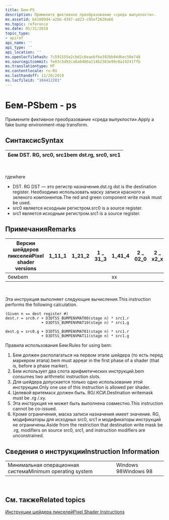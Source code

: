 ```yaml
---
title: Бем-PS
description: Примените фиктивное преобразование «среда выпуклости».
ms.assetid: b41009d4-a2bb-4397-ad23-c95ef2620a66
ms.topic: reference
ms.date: 05/31/2018
topic_type:
- apiref
api_name: ''
api_type: ''
api_location: ''
ms.openlocfilehash: 7c591555e2cbd2c6eaebf6e392bb94d6ec50e748
ms.sourcegitcommit: fe03c5d92ca6a0d66a114b2303e99c0a19241ffb
ms.translationtype: MT
ms.contentlocale: ru-RU
ms.lasthandoff: 11/20/2019
ms.locfileid: "104412201"
---
```

# <a name="bem---ps"></a><span data-ttu-id="f7e63-103">Бем-PS</span><span class="sxs-lookup"><span data-stu-id="f7e63-103">bem - ps</span></span>

<span data-ttu-id="f7e63-104">Примените фиктивное преобразование «среда выпуклости».</span><span class="sxs-lookup"><span data-stu-id="f7e63-104">Apply a fake bump environment-map transform.</span></span>

## <a name="syntax"></a><span data-ttu-id="f7e63-105">Синтаксис</span><span class="sxs-lookup"><span data-stu-id="f7e63-105">Syntax</span></span>



| <span data-ttu-id="f7e63-106">Бем DST. RG, src0, src1</span><span class="sxs-lookup"><span data-stu-id="f7e63-106">bem dst.rg, src0, src1</span></span> |
|------------------------|



 

<span data-ttu-id="f7e63-107">где</span><span class="sxs-lookup"><span data-stu-id="f7e63-107">where</span></span>

-   <span data-ttu-id="f7e63-108">DST. RG DST — это регистр назначения.</span><span class="sxs-lookup"><span data-stu-id="f7e63-108">dst.rg dst is the destination register.</span></span> <span data-ttu-id="f7e63-109">Необходимо использовать маску записи красного и зеленого компонентов.</span><span class="sxs-lookup"><span data-stu-id="f7e63-109">The red and green component write mask must be used.</span></span>
-   <span data-ttu-id="f7e63-110">src0 является исходным регистром.</span><span class="sxs-lookup"><span data-stu-id="f7e63-110">src0 is a source register.</span></span>
-   <span data-ttu-id="f7e63-111">src1 является исходным регистром.</span><span class="sxs-lookup"><span data-stu-id="f7e63-111">src1 is a source register.</span></span>

## <a name="remarks"></a><span data-ttu-id="f7e63-112">Примечания</span><span class="sxs-lookup"><span data-stu-id="f7e63-112">Remarks</span></span>



| <span data-ttu-id="f7e63-113">Версии шейдеров пикселей</span><span class="sxs-lookup"><span data-stu-id="f7e63-113">Pixel shader versions</span></span> | <span data-ttu-id="f7e63-114">1\_1</span><span class="sxs-lookup"><span data-stu-id="f7e63-114">1\_1</span></span> | <span data-ttu-id="f7e63-115">1\_2</span><span class="sxs-lookup"><span data-stu-id="f7e63-115">1\_2</span></span> | <span data-ttu-id="f7e63-116">1 \_ 3</span><span class="sxs-lookup"><span data-stu-id="f7e63-116">1\_3</span></span> | <span data-ttu-id="f7e63-117">1\_4</span><span class="sxs-lookup"><span data-stu-id="f7e63-117">1\_4</span></span> | <span data-ttu-id="f7e63-118">2 \_ 0</span><span class="sxs-lookup"><span data-stu-id="f7e63-118">2\_0</span></span> | <span data-ttu-id="f7e63-119">2 \_ x</span><span class="sxs-lookup"><span data-stu-id="f7e63-119">2\_x</span></span> | <span data-ttu-id="f7e63-120">2 \_ SW</span><span class="sxs-lookup"><span data-stu-id="f7e63-120">2\_sw</span></span> | <span data-ttu-id="f7e63-121">3 \_ 0</span><span class="sxs-lookup"><span data-stu-id="f7e63-121">3\_0</span></span> | <span data-ttu-id="f7e63-122">3 \_ SW</span><span class="sxs-lookup"><span data-stu-id="f7e63-122">3\_sw</span></span> |
|-----------------------|------|------|------|------|------|------|-------|------|-------|
| <span data-ttu-id="f7e63-123">бем</span><span class="sxs-lookup"><span data-stu-id="f7e63-123">bem</span></span>                   |      |      |      | <span data-ttu-id="f7e63-124">x</span><span class="sxs-lookup"><span data-stu-id="f7e63-124">x</span></span>    |      |      |       |      |       |



 

<span data-ttu-id="f7e63-125">Эта инструкция выполняет следующие вычисления.</span><span class="sxs-lookup"><span data-stu-id="f7e63-125">This instruction performs the following calculation.</span></span>


```
(Given n == dest register #)
dest.r = src0.r + D3DTSS_BUMPENVMAT00(stage n) * src1.r 
                + D3DTSS_BUMPENVMAT10(stage n) * src1.g

dest.g = src0.g + D3DTSS_BUMPENVMAT01(stage n) * src1.r
                + D3DTSS_BUMPENVMAT11(stage n) * src1.g
```



<span data-ttu-id="f7e63-126">Правила использования Бем:</span><span class="sxs-lookup"><span data-stu-id="f7e63-126">Rules for using bem:</span></span>

1.  <span data-ttu-id="f7e63-127">Бем должен располагаться на первом этапе шейдера (то есть перед маркером этапа).</span><span class="sxs-lookup"><span data-stu-id="f7e63-127">bem must appear in the first phase of a shader (that is, before a phase marker).</span></span>
2.  <span data-ttu-id="f7e63-128">Бем использует два слота арифметических инструкций.</span><span class="sxs-lookup"><span data-stu-id="f7e63-128">bem consumes two arithmetic instruction slots.</span></span>
3.  <span data-ttu-id="f7e63-129">Для шейдера допускается только одно использование этой инструкции.</span><span class="sxs-lookup"><span data-stu-id="f7e63-129">Only one use of this instruction is allowed per shader.</span></span>
4.  <span data-ttu-id="f7e63-130">Целевой вритемаск должен быть. RG/.КСИ.</span><span class="sxs-lookup"><span data-stu-id="f7e63-130">Destination writemask must be .rg /.xy.</span></span>
5.  <span data-ttu-id="f7e63-131">Эта инструкция не может быть выполнена совместно.</span><span class="sxs-lookup"><span data-stu-id="f7e63-131">This instruction cannot be co-issued.</span></span>
6.  <span data-ttu-id="f7e63-132">Кроме ограничения, маска записи назначения имеет значение. RG, модификаторы для исходных src0, src1 и модификаторы инструкций не ограничены.</span><span class="sxs-lookup"><span data-stu-id="f7e63-132">Aside from the restriction that destination write mask be .rg, modifiers on source src0, src1, and instruction modifiers are unconstrained.</span></span>

## <a name="instruction-information"></a><span data-ttu-id="f7e63-133">Сведения о инструкции</span><span class="sxs-lookup"><span data-stu-id="f7e63-133">Instruction Information</span></span>



|                          |            |
|--------------------------|------------|
| <span data-ttu-id="f7e63-134">Минимальная операционная система</span><span class="sxs-lookup"><span data-stu-id="f7e63-134">Minimum operating system</span></span> | <span data-ttu-id="f7e63-135">Windows 98</span><span class="sxs-lookup"><span data-stu-id="f7e63-135">Windows 98</span></span> |



 

## <a name="related-topics"></a><span data-ttu-id="f7e63-136">См. также</span><span class="sxs-lookup"><span data-stu-id="f7e63-136">Related topics</span></span>

<dl> <dt>

[<span data-ttu-id="f7e63-137">Инструкции шейдера пикселей</span><span class="sxs-lookup"><span data-stu-id="f7e63-137">Pixel Shader Instructions</span></span>](dx9-graphics-reference-asm-ps-instructions.md)
</dt> </dl>

 

 




